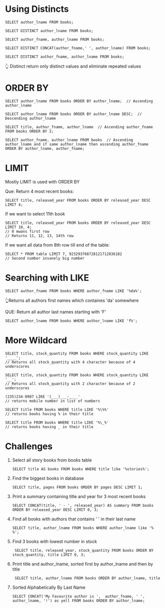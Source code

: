 # Using Distincts

```
SELECT author_lname FROM books;

SELECT DISTINCT author_lname FROM books;

SELECT author_fname, author_lname FROM books;

SELECT DISTINCT CONCAT(author_fname,' ', author_lname) FROM books;

SELECT DISTINCT author_fname, author_lname FROM books;
```

👆 Distinct return only distinct values and eliminate repeated values

# ORDER BY

```
SELECT author_lname FROM books ORDER BY author_lname;  // Ascending author_lname

SELECT author_lname FROM books ORDER BY author_lname DESC;  // Descending author_lname

SELECT title, author_fname, author_lname  // Ascending author_fname
FROM books ORDER BY 2;

SELECT author_fname, author_lname FROM books  // Ascending author_lname and if same author_lname then ascending author_fname
ORDER BY author_lname, author_fname;
```

# LIMIT

Mostly LIMIT is used with ORDER BY

Que: Return 4 most recent books:

```
SELECT title, released_year FROM books ORDER BY released_year DESC LIMIT 4;
```

If we want to select 11th book

```
SELECT title, released_year FROM books ORDER BY released_year DESC LIMIT 10, 4;
// 0 mwans first row
// Returns 11, 12, 13, 14th row
```

If we want all data from 8th row till end of the table:

```
SELECT * FROM table LIMIT 7, 923293768728121712836182
// Second number insanely big number
```

# Searching with **LIKE**

```
SELECT author_fname FROM books WHERE author_fname LIKE '%da%';
```

👆Returns all authors first names which containes 'da' somewhere

QUE: Return all author last names starting with 'F'

```
SELECT author_lname FROM books WHERE author_lname LIKE 'f%';
```

# More Wildcard

```
SELECT title, stock_quantity FROM books WHERE stock_quantity LIKE '____';
// Returns all stock_quantity with 4 character because of 4 underscores

SELECT title, stock_quantity FROM books WHERE stock_quantity LIKE '__';
// Returns all stock_quantity with 2 character because of 2 underscores

(235)234-0987 LIKE '(___)___-____'
// returns mobile number in list of numbers

SELECT title FROM books WHERE title LIKE '%\%%'
// returns books having % in their title

SELECT title FROM books WHERE title LIKE '%\_%'
// returns books having _ in their title
```

# Challenges

1. Select all story books from books table

   ```
   SELECT title AS books FROM books WHERE title like '%stories%';
   ```

2. Find the biggest books in database

   ```
   SELECT title, pages FROM books ORDER BY pages DESC LIMIT 1;
   ```

3. Print a summary containing title and year for 3 most recent books

   ```
   SELECT CONCAT(title, ' - ', released_year) AS summary FROM books ORDER BY released_year DESC LIMIT 0, 3;
   ```

4. Find all books with authors that contains ' ' in their last name

   ```
   SELECT title, author_lname FROM books WHERE author_lname like '% %';
   ```

5. Find 3 books with lowest number in stock

   ```
    SELECT title, released_year, stock_quantity FROM books ORDER BY stock_quantity, title LIMIT 0, 3;
   ```

6. Print title and author_lname, sorted first by author_lname and then by title

   ```
    SELECT title, author_lname FROM books ORDER BY author_lname, title
   ```

7. Sorted Alphabetically By Last Name

   ```
   SELECT CONCAT('My Favourite author is ',  author_fname, ' ', author_lname, '!') as yell FROM books ORDER BY author_lname;
   ```
